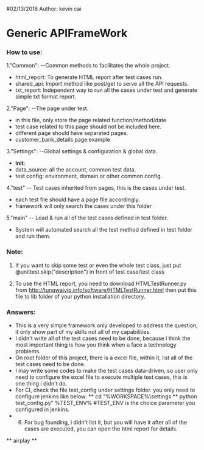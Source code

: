 #02/13/2018
Author: kevin cai
# Generic APIFrameWork
### How to use:

1."Common":  --Common methods to facilitates the whole project.
* html_report: To generate HTML report after test cases run.
* shared_api: Import method like post/get to serve all the API requests.
* txt_report: Independent way to run all the cases under test and generate simple txt format report.

2."Page": --The page under test.
* in this file, only store the page related function/method/date
* test case related to this page should not be included here.
* different page should have separated pages.
* customer_bank_details  page example

3."Settings": --Global settings & configuration & global data.
* __init__:
* data_source: all the account, common test data.
* test config: environment, domain or other common config.


4."test" -- Test cases inherited from pages, this is the cases under test.
* each test file should have a page file accordingly.
* framework will only search the cases under this folder

5."main"  -- Load & run all of the test cases defined in test folder.

* System will automated search all the test method defined in test folder and run them.

### Note:

1. If you want to skip some test or even the whole test class, just put @unittest.skip("description") in front of test case/test class

2. To use the HTML report, you need to download HTMLTestRunner.py from http://tungwaiyip.info/software/HTMLTestRunner.html then put this file to lib folder of your python installation directory.


### Answers:
* This is a very simple framework only developed to address the question, it only show part of my skills not all of my capabilities.
* I didn't write all of the test cases need to be done, because i think the most important thing is how you think when u face a technology problems.
* On root folder of this project, there is a excel file, within it, list all of the test cases need to be done.
* I may write some codes to make the test cases data-driven, so user only need to configure the excel file to execute multiple test cases, this is one thing i didn't do.
* For CI, check the file test_config under settings folder. you only need to configure jenkins like below:
 ** cd "%WORKSPACE%\settings
 ** python test_config.py" %TEST_ENV%   #TEST_ENV is the choice parameter you configured in jenkins.
* 6. For bug founding, i didn't list it, but you will have it after all of the cases are executed, you can open the html report for details.

** airplay **
